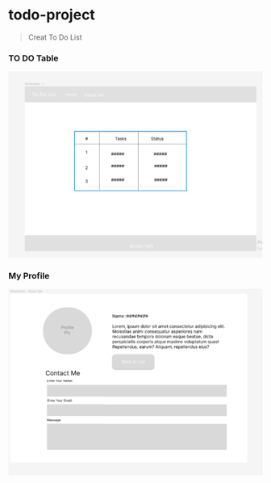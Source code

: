 # todo-project
>Creat To Do List 

### TO DO Table
![To Do Table](/img/todolist.jpeg) 

### My Profile 

![About Me ](/img/profile.png)